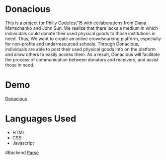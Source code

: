 # Donacious

This is a project for [Philly Codefest'15](http://phillycodefest.com/) with collaborations from Diana Martschenko and John Sun. We realize that there lacks a medium in which indiviudals could donate their used physical goods to those institutions in need. Thus, We want to create an online crowdsourcing platform, especially for non-profits and underresourced schools. Through Donacious, individuals are able to post their used physical goods info on the platform and allow others to easily access them. As a result, Donacious will facilitate the process of communication between donators and receivers, and assist those in need.

# Demo
[Donacious](http://donacious.parseapp.com/)

# Languages Used
* HTML
* CSS
* Javascript

#Backend
[Parse](https://parse.com/)
